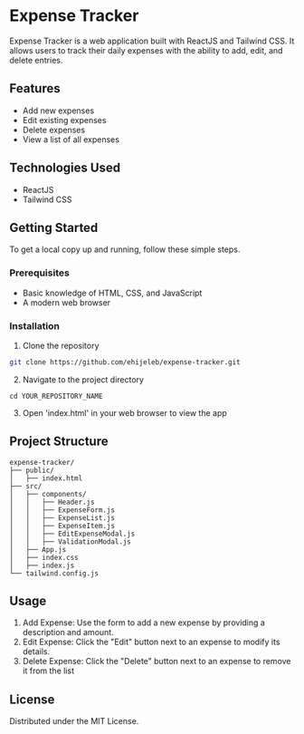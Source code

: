 # Expense Tracker

Expense Tracker is a web application built with ReactJS and Tailwind CSS. It allows users to track their daily expenses with the ability to add, edit, and delete entries.

## Features

- Add new expenses
- Edit existing expenses
- Delete expenses
- View a list of all expenses

## Technologies Used

- ReactJS
- Tailwind CSS

## Getting Started

To get a local copy up and running, follow these simple steps.

### Prerequisites

- Basic knowledge of HTML, CSS, and JavaScript
- A modern web browser

### Installation

1. Clone the repository

```bash
git clone https://github.com/ehijeleb/expense-tracker.git
```

2. Navigate to the project directory

```
cd YOUR_REPOSITORY_NAME
```

3. Open 'index.html' in your web browser to  view the app

## Project Structure 

```
expense-tracker/
├── public/
│   ├── index.html
├── src/
│   ├── components/
│   │   ├── Header.js
│   │   ├── ExpenseForm.js
│   │   ├── ExpenseList.js
│   │   ├── ExpenseItem.js
│   │   ├── EditExpenseModal.js
│   │   ├── ValidationModal.js
│   ├── App.js
│   ├── index.css
│   ├── index.js
└── tailwind.config.js
```

## Usage

1. Add Expense: Use the form to add a new expense by providing a description and amount.
2.  Edit Expense: Click the "Edit" button next to an expense to modify its details.
3. Delete Expense: Click the "Delete" button next to an expense to remove it from the list

## License

Distributed under the MIT License.